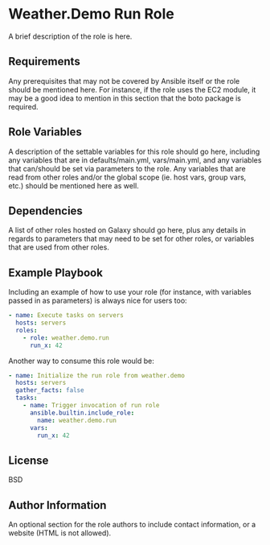Weather.Demo Run Role
========================

A brief description of the role is here.

Requirements
------------

Any prerequisites that may not be covered by Ansible itself or the role should be mentioned here. For instance, if the role uses the EC2 module, it may be a good idea to mention in this section that the boto package is required.

Role Variables
--------------

A description of the settable variables for this role should go here, including any variables that are in defaults/main.yml, vars/main.yml, and any variables that can/should be set via parameters to the role. Any variables that are read from other roles and/or the global scope (ie. host vars, group vars, etc.) should be mentioned here as well.

Dependencies
------------

A list of other roles hosted on Galaxy should go here, plus any details in regards to parameters that may need to be set for other roles, or variables that are used from other roles.

Example Playbook
----------------

Including an example of how to use your role (for instance, with variables passed in as parameters) is always nice for users too:

```yaml
- name: Execute tasks on servers
  hosts: servers
  roles:
    - role: weather.demo.run
      run_x: 42
```

Another way to consume this role would be:

```yaml
- name: Initialize the run role from weather.demo
  hosts: servers
  gather_facts: false
  tasks:
    - name: Trigger invocation of run role
      ansible.builtin.include_role:
        name: weather.demo.run
      vars:
        run_x: 42
```

License
-------

<!-- TO-DO: Update the license to the one you want to use (delete this line after setting the license) -->
BSD

Author Information
------------------

An optional section for the role authors to include contact information, or a website (HTML is not allowed).
